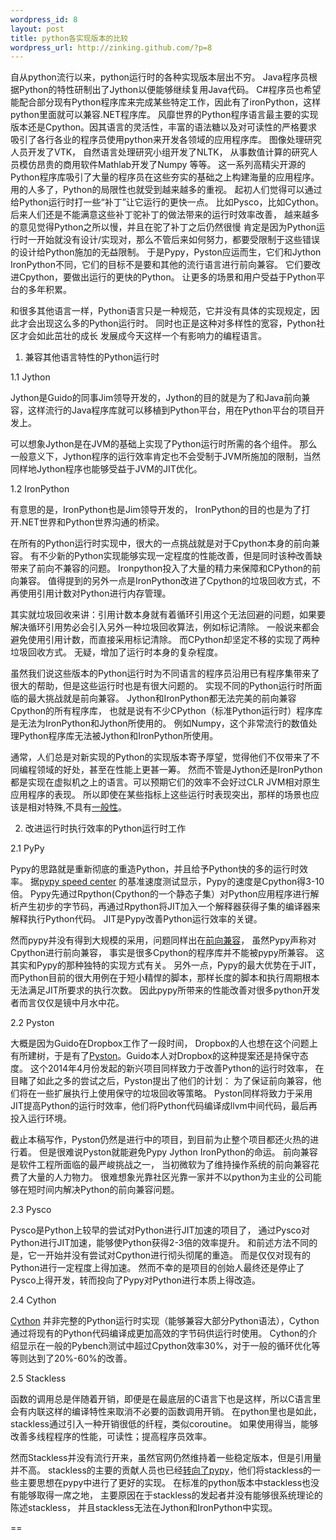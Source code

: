 ```yaml
--- 
wordpress_id: 8 
layout: post
title: python各实现版本的比较
wordpress_url: http://zinking.github.com/?p=8   
---
```

自从python流行以来，python运行时的各种实现版本层出不穷。 Java程序员根据Python的特性研制出了Jython以便能够继续复用Java代码。 C#程序员也希望能配合部分现有Python程序库来完成某些特定工作，因此有了ironPython，这样python里面就可以兼容.NET程序库。 风靡世界的Python程序语言最主要的实现版本还是Cpython。因其语言的灵活性，丰富的语法糖以及对可读性的严格要求 吸引了各行各业的程序员使用python来开发各领域的应用程序库。 图像处理研究人员开发了VTK， 自然语言处理研究小组开发了NLTK， 从事数值计算的研究人员模仿昂贵的商用软件Mathlab开发了Numpy 等等。 这一系列高精尖开源的Python程序库吸引了大量的程序员在这些夯实的基础之上构建海量的应用程序。 用的人多了，Python的局限性也就受到越来越多的重视。 起初人们觉得可以通过给Python运行时打一些“补丁”让它运行的更快一点。 比如Pysco，比如Cython。 后来人们还是不能满意这些补丁驼补丁的做法带来的运行时效率改善， 越来越多的意见觉得Python之所以慢，并且在驼了补丁之后仍然很慢 肯定是因为Python运行时一开始就没有设计/实现对，那么不管后来如何努力，都要受限制于这些错误的设计给Python施加的无益限制。 于是Pypy，Pyston应运而生，它们和Jython IronPython不同，它们的目标不是要和其他的流行语言进行前向兼容。 它们要改进Cpython，要做出运行的更快的Python。 让更多的场景和用户受益于Python平台的多年积累。

和很多其他语言一样，Python语言只是一种规范，它并没有具体的实现规定，因此才会出现这么多的Python运行时。 同时也正是这种对多样性的宽容，Python社区才会如此茁壮的成长 发展成今天这样一个有影响力的编程语言。

1. 兼容其他语言特性的Python运行时

1.1 Jython

Jython是Guido的同事Jim领导开发的，Jython的目的就是为了和Java前向兼容，这样流行的Java程序库就可以移植到Python平台，用在Python平台的项目开发上。

可以想象Jython是在JVM的基础上实现了Python运行时所需的各个组件。 那么一般意义下，Jython程序的运行效率肯定也不会受制于JVM所施加的限制，当然同样地Jython程序也能够受益于JVM的JIT优化。          

1.2 IronPython

有意思的是，IronPython也是Jim领导开发的， IronPython的目的也是为了打开.NET世界和Python世界沟通的桥梁。 

在所有的Python运行时实现中，很大的一点挑战就是对于Cpython本身的前向兼容。 有不少新的Python实现能够实现一定程度的性能改善，但是同时该种改善缺带来了前向不兼容的问题。 Ironpython投入了大量的精力来保障和CPython的前向兼容。 值得提到的另外一点是IronPython改进了Cpython的垃圾回收方式，不再使用引用计数对Python进行内存管理。 

其实就垃圾回收来讲：引用计数本身就有着循环引用这个无法回避的问题，如果要解决循环引用势必会引入另外一种垃圾回收算法，例如标记清除。 一般说来都会避免使用引用计数，而直接采用标记清除。 而CPython却坚定不移的实现了两种垃圾回收方式。 无疑，增加了运行时本身的复杂程度。

虽然我们说这些版本的Python运行时为不同语言的程序员沿用已有程序集带来了很大的帮助，但是这些运行时也是有很大问题的。 实现不同的Python运行时所面临的最大挑战就是前向兼容。 Jython和IronPython都无法完美的前向兼容Cpython的所有程序库， 也就是说有不少CPython（标准Python运行时）程序库是无法为IronPython和Jython所使用的。 例如Numpy，这个非常流行的数值处理Python程序库无法被Jython和IronPython所使用。

通常，人们总是对新实现的Python的实现版本寄予厚望，觉得他们不仅带来了不同编程领域的好处，甚至在性能上更甚一筹。 然而不管是Jython还是IronPython都是实现在虚拟机之上的语言。可以预期它们的效率不会好过CLR JVM相对原生应用程序的表现。 所以即使在某些指标上这些运行时表现突出，那样的场景也应该是相对特殊,不具有[一般性][2]。

2. 改进运行时执行效率的Python运行时工作

2.1 PyPy

Pypy的思路就是重新彻底的重造Python，并且给予Python快的多的运行时效率。 据[pypy speed center][3] 的基准速度测试显示，Pypy的速度是Cpython得3-10倍。 Pypy先通过Rpython(Cpython的一个静态子集）对Python应用程序进行解析产生初步的字节码，再通过Rpython将JIT加入一个解释器获得子集的编译器来解释执行Python代码。 JIT是Pypy改善Python运行效率的关键。

然而pypy并没有得到大规模的采用，问题同样出在[前向兼容][4]， 虽然Pypy声称对Cpython进行前向兼容， 事实是很多Cpython的程序库并不能被pypy所兼容。 这其实和Pypy的那种独特的实现方式有关。 另外一点，Pypy的最大优势在于JIT，而Python目前的很大用例在于短小精悍的脚本，那样长度的脚本和执行周期根本无法满足JIT所要求的执行次数。 因此pypy所带来的性能改善对很多python开发者而言仅仅是镜中月水中花。

2.2 Pyston

大概是因为Guido在Dropbox工作了一段时间， Dropbox的人也想在这个问题上有所建树，于是有了[Pyston][5]。Guido本人对Dropbox的这种提案还是持保守态度。 这个2014年4月份发起的新兴项目同样致力于改善Python的运行时效率， 在目睹了如此之多的尝试之后，Pyston提出了他们的计划： 为了保证前向兼容，他们将在一些扩展执行上使用保守的垃圾回收等策略。 Pyston同样将致力于采用JIT提高Python的运行时效率，他们将Python代码编译成llvm中间代码，最后再投入运行环境。

截止本稿写作，Pyston仍然是进行中的项目，到目前为止整个项目都还火热的进行着。 但是很难说Pyston就能避免Pypy Jython IronPython的命运。 前向兼容是软件工程所面临的最严峻挑战之一， 当初微软为了维持操作系统的前向兼容花费了大量的人力物力。 很难想象光靠社区光靠一家并不以python为主业的公司能够在短时间内解决Python的前向兼容问题。

2.3 Pysco

Pysco是Python上较早的尝试对Python进行JIT加速的项目了， 通过Pysco对Python进行JIT加速，能够使Python获得2-3倍的效率提升。 和前述方法不同的是，它一开始并没有尝试对Cpython进行彻头彻尾的重造。 而是仅仅对现有的Python进行一定程度上得加速。 然而不幸的是项目的创始人最终还是停止了Pysco上得开发，转而投向了Pypy对Python进行本质上得改造。

2.4 Cython

[Cython][1] 并非完整的Python运行时实现（能够兼容大部分Python语法），Cython通过将现有的Python代码编译成更加高效的字节码供运行时使用。 Cython的介绍显示在一般的Pybench测试中超过Cpython效率30%，对于一般的循环优化等等则达到了20%-60%的改善。
    
2.5 Stackless

函数的调用总是伴随着开销，即便是在最底层的C语言下也是这样，所以C语言里会有内联这样的编译特性来取消不必要的函数调用开销。 在python里也是如此，stackless通过引入一种开销很低的纤程，类似coroutine。 如果使用得当，能够改善多线程程序的性能，可读性；提高程序员效率。
    
然而Stackless并没有流行开来，虽然官网仍然维持着一些稳定版本，但是引用量并不高。 stackless的主要的贡献人员也已经[转向了pypy][6]，他们将stackless的一些主要思想在pypy中进行了更好的实现。 在标准的python版本中stackless也没有能够取得一席之地， 主要原因在于stackless的发起者并没有能够很系统理论的陈述stackless， 并且stackless无法在Jython和IronPython中实现。

==

  [1]:https://github.com/cython/cython/wiki/FAQ#id10 
  [2]:http://jimmyg.org/blog/2009/ironpython-jython-scala.html
  [3]:http://www.oschina.net/translate/why-are-there-so-many-pythons
  [4]:http://stackoverflow.com/questions/18946662/why-shouldnt-i-use-pypy-over-cpython-if-pypy-is-6-3-times-faster
  [5]:https://tech.dropbox.com/2014/04/introducing-pyston-an-upcoming-jit-based-python-implementation/
  [6]:http://stackoverflow.com/questions/588958/what-are-the-drawbacks-of-stackless-python
